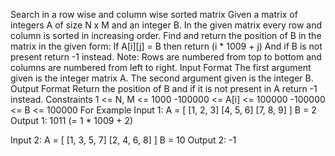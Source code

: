 Search in a row wise and column wise sorted matrix
Given a matrix of integers A of size N x M and an integer B. In the given matrix every row and column is sorted in increasing order. Find and return the position of B in the matrix in the given form:
If A[i][j] = B then return (i * 1009 + j)
And if B is not present return -1 instead. Note: Rows are numbered from top to bottom and columns are numbered from left to right. 
Input Format
The first argument given is the integer matrix A.
The second argument given is the integer B.
Output Format
Return the position of B and if it is not present in A return -1 instead.
Constraints
1 <= N, M <= 1000
-100000 <= A[i] <= 100000
-100000 <= B <= 100000
For Example
Input 1:
    A = [   [1, 2, 3]
            [4, 5, 6]
            [7, 8, 9]   ]
    B = 2
Output 1:
    1011    (= 1 * 1009 + 2)

Input 2:
    A = [   [1, 3, 5, 7]
            [2, 4, 6, 8]    ]
    B = 10
Output 2:
    -1
